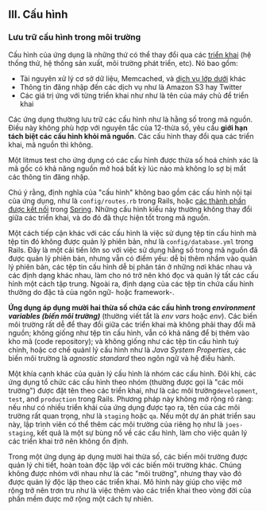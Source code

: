 ## III. Cấu hình

### Lưu trữ cấu hình trong môi trường

Cấu hình của ứng dụng là những thứ có thể thay đổi qua các [triển khai](./codebase) (hệ thống thử, hệ thống sản xuất, môi trường phát triển, etc). Nó bao gồm:
* Tài nguyên xử lý cơ sở dữ liệu, Memcached, và [dịch vụ lớp dưới](./backing-services) khác
* Thông tin đăng nhập đến các dịch vụ như là Amazon S3 hay Twitter
* Các giá trị ứng với từng triển khai như như là tên của máy chủ để triển khai

Các ứng dụng thường lưu trữ các cấu hình như là hằng số trong mã nguồn. Điều này không phù hợp với nguyên tắc của 12-thừa số, yêu cầu **giới hạn tách biệt các cấu hình khỏi mã nguồn**. Các cấu hình thay đổi qua các triển khai, mã nguồn thì không.

Một litmus test cho ứng dụng có các cấu hình được thừa số hoá chính xác là mã gốc có khả năng nguồn mở hoá bất kỳ lúc nào mà không lo sợ bị mất các thông tin đăng nhập.

Chú ý rằng, định nghĩa của "cấu hình" không bao gồm các cấu hình nội tại của ứng dụng, như là `config/routes.rb` trong Rails, hoặc [các thành phần được kết nối](http://docs.spring.io/spring/docs/current/spring-framework-reference/html/beans.html) trong [Spring](http://spring.io/). Những cấu hình kiểu này thường không thay đổi giữa các triển khai, và do đó đã thực hiện tốt trong mã nguồn.

Một cách tiếp cận khác với các cấu hình là việc sử dụng tệp tin cấu hình mà tệp tin đó không được quản lý phiên bản, như là `config/database.yml` trong Rails. Đây là một cải tiến lớn so với việc
sử dụng hằng số trong mã nguồn đã được quản lý phiên bản, nhưng vẫn có điểm yếu: dễ bị thêm nhầm vào quản lý phiên bản, các tệp tin cấu hình dễ bị phân tán ở những nơi khác nhau và các định dạng khác
nhau, làm cho nó trở nên khó đọc và quản lý tất các cấu hỉnh một cách tập trung. Ngoài ra, định dạng của các tệp tin chứa cấu hình thường do đặc tả của ngôn ngữ- hoặc framework-.

**Ứng dụng áp dụng mười hai thừa số chứa các cấu hình trong *environment variables (biến môi trường)*** (thường viết tắt là *env vars* hoặc *env*). Các biến môi trường rất dễ để thay đổi giữa các triển khai
mà không phải thay đổi mã nguồn; không giống như tệp tin cấu hình, vẫn có khả năng để bị thêm vào kho mã (code repository); và không giống như các tệp tin cấu hình tuỳ chỉnh, hoặc cơ chế quảnl lý cấu 
hình như là *Java System Properties*, các biến môi trường là *agnostic standard* theo ngôn ngữ và hệ điều hành.

Một khía cạnh khác của quản lý cấu hình là nhóm các cấu hình. Đôi khi, các ứng dụng tổ chức các cấu hình theo nhóm (thường được gọi là "các môi trường") được đặt tên theo các triển khai, như là các môi trường`development`, `test`, and `production` trong Rails. Phương pháp này không mở rộng rõ ràng: nếu như có nhiều triển khải của ứng dụng được tạo ra, tên của các môi trường rất quan trọng, như là `staging` hoặc `qa`. Nếu một dự án phát triển sau này, lập trình viên có thể thêm các môi trường của riêng họ như là `joes-staging`, kết quả là một sự bùng nổ về các cấu hình, làm cho việc quản lý 
các triển khai trở nên không ổn định.

Trong một ứng dụng áp dụng mười hai thừa số, các biến môi trường được quản lý chi tiết, hoàn toàn độc lập với các biến môi trường khác. Chúng không được nhóm với nhau như là các "môi trường", nhưng
thay vào đó được quản lý độc lập theo các triển khai. Mô hình này giúp cho việc mở rộng trở nên trơn tru như là việc thêm vào các triển khai theo vòng đời của phần mềm được mở rộng một cách tự nhiên.
